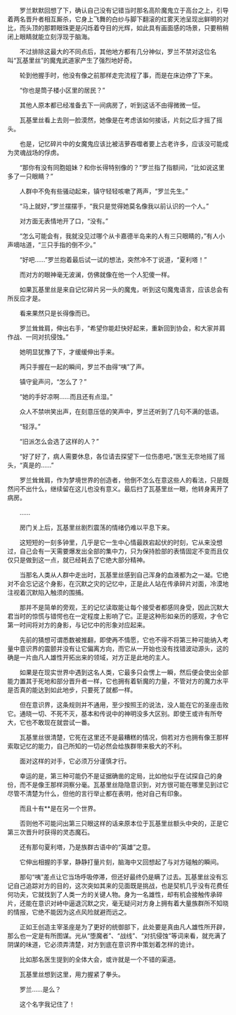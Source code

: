 　　罗兰默默回想了下，确认自己没有记错当时那名高阶魔鬼立于高台之上，引导着两名晋升者相互厮杀，它身上飞舞的白纱与脚下翻滚的红雾天池呈现出鲜明的对比，而头顶的那颗眼珠更是闪烁着夺目的光辉，如此具有画面感的场景，只要稍稍闭上眼睛就能立刻浮现于脑海。

　　不过排除这最大的不同点后，其他地方都有几分神似，罗兰不禁对这位名叫“瓦基里丝”的魔鬼武道家产生了强烈地好奇。

　　轮到他握手时，他没有像之前那样走完流程了事，而是在床边停了下来。

　　“你也是筒子楼小区里的居民？”

　　其他人原本都已经准备去下一间病房了，听到这话不由得微微一怔。

　　瓦基里丝看上去则一脸漠然，她像是在考虑该如何接话，片刻之后才摇了摇头。

　　也是，记忆碎片中的女魔鬼应该比被洁萝吞噬者要上古老许多，应该没可能成为灵魂战场的俘虏。

　　“那你有没有同胞姐妹？和你长得特别像的？”罗兰指了指额间，“比如说这里多了一只眼睛？”

　　人群中不免有些骚动起来，镇守轻轻咳嗽了两声，“罗兰先生。”

　　“马上就好，”罗兰摆摆手，“我只是觉得她莫名像我以前认识的一个人。”

　　对方面无表情地开了口，“没有。”

　　“怎么可能会有，我就没见过哪个从卡嘉德半岛来的人有三只眼睛的，”有人小声嘀咕道，“三只手指的倒不少。”

　　“好吧……”罗兰抱着最后试一试的想法，突然冷不丁说道，“夏利塔！”

　　而对方的眼神毫无波澜，仿佛就像在他一个人犯傻一样。

　　如果瓦基里丝是来自记忆碎片另一头的魔鬼，听到这句魔鬼语言，应该总会有所反应才是。

　　看来果然只是长得像而已。

　　罗兰耸耸肩，伸出右手，“希望你能赶快好起来，重新回到协会，和大家并肩作战、一同对抗侵蚀。”

　　她明显犹豫了下，才缓缓伸出手来。

　　两只手握在一起的瞬间，罗兰不由得“咦”了声。

　　镇守瓮声问，“怎么了？”

　　“她的手好凉啊……而且还有点湿。”

　　众人不禁哄笑出声，在刻意压低的笑声中，罗兰还听到了几句不满的低语。

　　“轻浮。”

　　“旧派怎么会选了这样的人？”

　　“好了好了，病人需要休息，各位请去探望下一位伤患吧，”医生无奈地摇了摇头，“真是的……”

　　罗兰耸耸肩，作为梦境世界的创造者，他倒不怎么在意这些人的看法，只是既然问不出什么，继续留在这儿也没有意义。最后扫了瓦基里丝一眼，他转身离开了病房。

　　……

　　房门关上后，瓦基里丝剧烈震荡的情绪仍难以平息下来。

　　这短短的一刻多钟里，几乎是它一生中心情最跌宕起伏的时刻，它从来没想过，自己会有一天需要爆发出全部的集中力，只为保持脸部的表情固定不变而且仅仅只是做到这一点，就已经耗去了它绝大部分精神。

　　当那名人类从人群中走出时，瓦基里丝感到自己浑身的血液都为之一凝。它绝对不会忘记这个身影，在沉默之灾的记忆中，正是此人站在传承碎片对面，冷漠地注视着沉默陷入触须的围捕。

　　那并不是简单的旁观，王的记忆读取能让每个接受者都感同身受，因此沉默大君当时的惊慌与错愕也在一定程度上影响了它。正是这种形如亲历的感观，才令它第一时间将对方的身影，与记忆中的形象对应起来。

　　先前的猜想可谓悉数被推翻，即使再不情愿，它也不得不将第三种可能纳入考量中意识界的震颤并没有让它偏离方向，而它从一开始也没有找错波动源头，这的确是一片由凡人雄性开拓出来的领域，对方正是此地的主人。

　　如果是在现实世界中遇到这名人类，它最多只会愣上一瞬，然后便会使出全部能力置其于死地和部分晋升者一样，它也拥有着斩魔的力量，不管对方的魔力水平是否真的能达到如此地步，只要死了就都一样。

　　但在意识界，这条规则并不通用，至少按照王的说法，没人能在它的圣座击败它。通晓一切、不死不灭，基本和传说中的神明没多大区别。即使王或许有所夸大，它也不敢现在就尝试一番。

　　瓦基里丝很清楚，它死在这里还不是最糟糕的情况，倘若对方也拥有像王那样索取记忆的能力，自己所知的一切必然会给族群带来极大的不利。

　　面对这样的对手，它必须万分谨慎才行。

　　幸运的是，第三种可能仍不是证据确凿的定局，比如他似乎在试探自己的身份，而不是像王那样洞察分毫。瓦基里丝隐隐意识到，对方很可能在哪里见到过它尽管不清楚为什么，但他的言行举止都在表明，他对自己有印象。

　　而且十有**是在另一个世界。

　　否则他不可能问出第三只眼这样的话来原本位于瓦基里丝额头中央的，正是它第三次晋升时获得的灵态魔石。

　　还有那句夏利塔，乃是族群古语中的“英雄”之意。

　　它伸出相握的手掌，静静打量片刻，脑海中又回想起了与对方碰触的瞬间。

　　那句“咦”差点让它当场呼吸停滞，但还好最终仍是瞒了过去。瓦基里丝没有忘记自己追踪对方的目的，这次突如其来的见面既是挑战，也是契机几乎没有花费任何功夫，它就找到了人类一方的关键人物。身为一名雄性，却有机会接触传承碎片，还能在意识对峙中逼退沉默之灾，毫无疑问对方身上拥有着大量族群所不知晓的情报，它绝不能因为这点风险就避而远之。

　　正如王创造主宰圣座是为了更好的统御部下，此处要是真由凡人雄性所开辟，那么也一定是有所图谋。光从“堕魔者”、“战线”、“对抗侵蚀”等词来看，就充满了阴谋的味道，它必须弄清楚，对方到底在意识界中策划着怎样的诡计。

　　比如那名医生提到的全体大会，或许就是一个不错的渠道。

　　瓦基里丝想到这里，用力握紧了拳头。

　　罗兰……是么？

　　这个名字我记住了！
